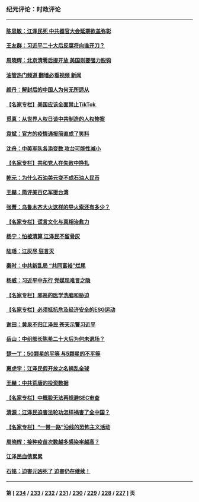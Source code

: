 ### 纪元评论：时政评论
---
#### [陈思敏：江泽民死 中共器官大会延期欲盖弥彰](../../pages/nsc1025/n13883495.md?12140330) 
#### [王友群：习近平二十大后反腐将向谁开刀？](../../pages/nsc1025/n13883431.md?12140330) 
#### [周晓辉：北京清零后提开放 美国则要强力脱钩](../../pages/nsc1025/n13883446.md?12140330) 
#### [油管热门频道 翻墙必看视频 新闻](ok?12140330)
#### [颜丹：解封后的中国人为何无所适从](../../pages/nsc1025/n13883368.md?12140330) 
#### [【名家专栏】美国应该全面禁止TikTok ](../../pages/nsc1025/n13883316.md?12140330) 
#### [觅真：从世界人权日谈中共制造的人权惨案](../../pages/nsc1025/n13883142.md?12140330) 
#### [袁斌：官方的疫情通报简直成了笑料](../../pages/nsc1025/n13883006.md?12140330) 
#### [沈舟：中美军队各添变数 攻台可能性减小](../../pages/nsc1025/n13882936.md?12140330) 
#### [【名家专栏】共和党人在失败中挣扎](../../pages/nsc1025/n13882633.md?12140330) 
#### [乾元：为什么石油美元变不成石油人民币](../../pages/nsc1025/n13882915.md?12140330) 
#### [王赫：简评美百亿军援台湾](../../pages/nsc1025/n13882721.md?12140330) 
#### [张菁：乌鲁木齐大火这样的导火索还有多少？](../../pages/nsc1025/n13882841.md?12140330) 
#### [【名家专栏】谎言文化与真相治愈力](../../pages/nsc1025/n13882636.md?12140330) 
#### [杨宁：怕被清算 江泽民不留骨灰](../../pages/nsc1025/n13882634.md?12140330) 
#### [陆瑶：江灰尽 狂言灭](../../pages/nsc1025/n13882578.md?12140330) 
#### [秦时：中共新乱局 “共同富裕”烂尾](../../pages/nsc1025/n13882422.md?12140330) 
#### [杨威：习近平中东行 党媒现难言之隐](../../pages/nsc1025/n13882466.md?12140330) 
#### [【名家专栏】邪恶的医学洗脑和胁迫](../../pages/nsc1025/n13882251.md?12140330) 
#### [【名家专栏】必须抵抗危及经济安全的ESG运动](../../pages/nsc1025/n13882256.md?12140330) 
#### [谢田：黄泉不归江泽民 苍天示警习近平](../../pages/nsc1025/n13882333.md?12140330) 
#### [岳山：中组部长陈希二十大后为何未退场？](../../pages/nsc1025/n13881951.md?12140330) 
#### [楚一丁：50颗星的平等 与5颗星的不平等](../../pages/nsc1025/n13882339.md?12140330) 
#### [惠虎宇：江泽民假开放之名祸乱全球](../../pages/nsc1025/n13882119.md?12140330) 
#### [王赫：中共荒唐的投资数据](../../pages/nsc1025/n13881822.md?12140330) 
#### [【名家专栏】中概股无法再规避SEC审查](../../pages/nsc1025/n13881659.md?12140330) 
#### [清源：江泽民迫害法轮功怎样祸害了全中国？](../../pages/nsc1025/n13881789.md?12140330) 
#### [【名家专栏】“一带一路”沿线的恐怖主义活动](../../pages/nsc1025/n13881670.md?12140330) 
#### [周晓辉：接种疫苗次数越多感染率越高？](../../pages/nsc1025/n13881642.md?12140330) 
#### [江泽民血债累累](../../pages/nsc1025/n13881590.md?12140330) 
#### [石铭：迫害元凶死了 迫害仍在继续！](../../pages/nsc1025/n13881493.md?12140330) 

---
#### 第 [ [234](./234.md?12140330) / [233](./233.md?12140330) / [232](./232.md?12140330) / [231](./231.md?12140330) / [230](./230.md?12140330) / [229](./229.md?12140330) / [228](./228.md?12140330) / [227](./227.md?12140330) ] 页
